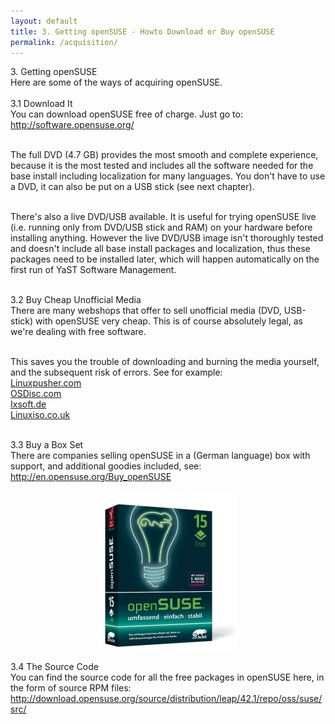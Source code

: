 ```yaml
---
layout: default
title: 3. Getting openSUSE - Howto Download or Buy openSUSE
permalink: /acquisition/
---
```


<div class="os1">3. Getting openSUSE</div>
Here are some of the ways of acquiring openSUSE.<br /><br />

<div class="os2">3.1 Download It</div>
You can download openSUSE free of charge. Just go to:<br />
<a href="http://software.opensuse.org/" target="_blank">http://software.opensuse.org/</a><br /><br />

The full DVD (4.7 GB) provides the most smooth and complete experience, because it is the most tested and includes all the software needed for the base install including localization for many languages. You don't have to use a DVD, it can also be put on a USB stick (see next chapter).<br /><br /> 

There's also a live DVD/USB available. It is useful for trying openSUSE live (i.e. running only from DVD/USB stick and RAM) on your hardware before installing anything. However the live DVD/USB image isn't thoroughly tested and doesn't include all base install packages and localization, thus these packages need to be installed later, which will happen automatically on the first run of YaST Software Management.<br /><br />


<div class="os2">3.2 Buy Cheap Unofficial Media</div>
There are many webshops that offer to sell unofficial media (DVD, USB-stick) with openSUSE very cheap. This is of course absolutely legal, as we're dealing with free software.<br /><br />

This saves you the trouble of downloading and burning the media yourself, and the subsequent risk of errors. See for example:<br />
<a href="http://www.linuxpusher.com/distributions/OpenSuSE" target="_blank">Linuxpusher.com</a><br />
<a href="http://www.osdisc.com/cgi-bin/view.cgi/products/linux/suse" target="_blank">OSDisc.com</a><br />
<a href="http://www.ixsoft.de/cgi-bin/web_store.cgi?ref=Catalogs/de/opensuse-catalog.html" target="_blank">Ixsoft.de</a><br />
<a href="http://www.linuxiso.co.uk/product_info.php?products_id=207" target="_blank">Linuxiso.co.uk</a><br /><br />

<!--
<center><a href="images/pics/preburn-linuxpusher.png" rel="thumbnail"><img src="images/pics/preburn-linuxpusherb.png" alt="preburnt media" class="pic" /></a></center>
<center><div class="billedtekst">The Linuxpusher.com unofficial openSUSE DVD</div></center><br />
-->

<div class="os2">3.3 Buy a Box Set</div>
There are companies selling openSUSE in a (German language) box with support, and additional goodies included, see:<br />
<a href="http://en.opensuse.org/Buy_openSUSE" target="_blank">http://en.opensuse.org/Buy_openSUSE</a><br /><br />


<center><img src="images/pics/box.png" alt="box" /></center><br />




<div class="os2">3.4 The Source Code</div>
You can find the source code for all the free packages in openSUSE here, in the form of source RPM files:<br />
<a href="http://download.opensuse.org/source/distribution/leap/42.1/repo/oss/suse/src/" target="_blank">http://download.opensuse.org/source/distribution/leap/42.1/repo/oss/suse/src/</a>


<br /><br />
